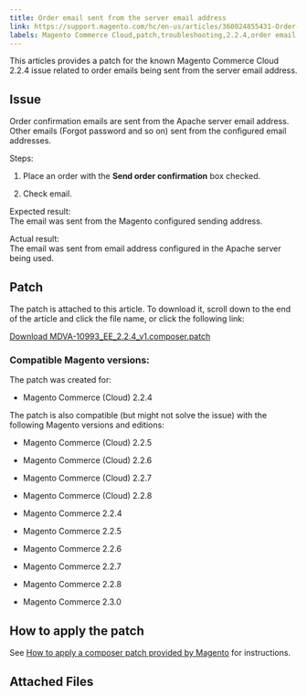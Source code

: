 ```yaml
---
title: Order email sent from the server email address
link: https://support.magento.com/hc/en-us/articles/360024855431-Order-email-sent-from-the-server-email-address
labels: Magento Commerce Cloud,patch,troubleshooting,2.2.4,order email,known issues
---
```


This articles provides a patch for the known Magento Commerce Cloud 2.2.4 issue related to order emails being sent from the server email address.

## Issue

Order confirmation emails are sent from the Apache server email address. Other emails (Forgot password and so on) sent from the configured email addresses.

Steps:

1. Place an order with the **Send order confirmation** box checked.

1. Check email.

Expected result:  
 The email was sent from the Magento configured sending address.

Actual result:  
 The email was sent from email address configured in the Apache server being used.

## Patch

The patch is attached to this article. To download it, scroll down to the end of the article and click the file name, or click the following link:

[Download MDVA-10993\_EE\_2.2.4\_v1.composer.patch](https://support.magento.com/hc/en-us/article_attachments/360023209891/MDVA-10993_EE_2.2.4_v1.composer.patch)

### Compatible Magento versions:

The patch was created for:

* Magento Commerce (Cloud) 2.2.4

The patch is also compatible (but might not solve the issue) with the following Magento versions and editions:

* Magento Commerce (Cloud) 2.2.5

* Magento Commerce (Cloud) 2.2.6

* Magento Commerce (Cloud) 2.2.7

* Magento Commerce (Cloud) 2.2.8

* Magento Commerce 2.2.4

* Magento Commerce 2.2.5

* Magento Commerce 2.2.6

* Magento Commerce 2.2.7

* Magento Commerce 2.2.8

* Magento Commerce 2.3.0

## How to apply the patch

See [How to apply a composer patch provided by Magento](https://support.magento.com/hc/en-us/articles/360028367731) for instructions.

## Attached Files


